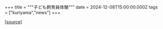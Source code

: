 +++
title = """子ども飼育員体験"""
date = 2024-12-08T15:00:00.000Z
tags = ["kuriyama","news"]
+++


[[source]](https://www.town.kuriyama.hokkaido.jp/site/shizen/29691.html)
